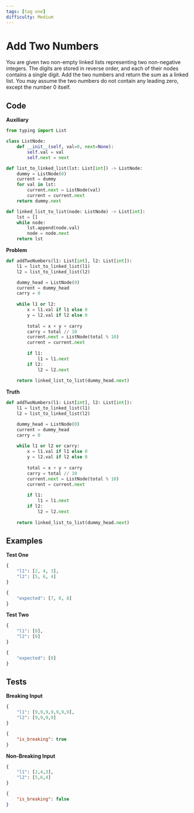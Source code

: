 ```yaml
---
tags: [tag one]
difficulty: Medium
---
```


# Add Two Numbers
You are given two non-empty linked lists representing two non-negative integers. The digits are stored in reverse order, and each of their nodes contains a single digit. Add the two numbers and return the sum as a linked list. You may assume the two numbers do not contain any leading zero, except the number 0 itself.

## Code

**Auxiliary**
```python
from typing import List

class ListNode:
    def __init__(self, val=0, next=None):
        self.val = val
        self.next = next

def list_to_linked_list(lst: List[int]) -> ListNode:
    dummy = ListNode(0)
    current = dummy
    for val in lst:
        current.next = ListNode(val)
        current = current.next
    return dummy.next

def linked_list_to_list(node: ListNode) -> List[int]:
    lst = []
    while node:
        lst.append(node.val)
        node = node.next
    return lst
```

**Problem**
```python
def addTwoNumbers(l1: List[int], l2: List[int]):
    l1 = list_to_linked_list(l1)
    l2 = list_to_linked_list(l2)

    dummy_head = ListNode(0)
    current = dummy_head
    carry = 0
    
    while l1 or l2:
        x = l1.val if l1 else 0
        y = l2.val if l2 else 0
        
        total = x + y + carry
        carry = total // 10
        current.next = ListNode(total % 10)
        current = current.next
        
        if l1:
            l1 = l1.next
        if l2:
            l2 = l2.next
    
    return linked_list_to_list(dummy_head.next)
```

**Truth**
```python
def addTwoNumbers(l1: List[int], l2: List[int]):
    l1 = list_to_linked_list(l1)
    l2 = list_to_linked_list(l2)

    dummy_head = ListNode(0)
    current = dummy_head
    carry = 0
    
    while l1 or l2 or carry:
        x = l1.val if l1 else 0
        y = l2.val if l2 else 0
        
        total = x + y + carry
        carry = total // 10
        current.next = ListNode(total % 10)
        current = current.next
        
        if l1:
            l1 = l1.next
        if l2:
            l2 = l2.next
    
    return linked_list_to_list(dummy_head.next)
```

## Examples
**Test One**
```python
{
    "l1": [2, 4, 3],
    "l2": [5, 6, 4]
}
```

```python
{
    "expected": [7, 0, 8]
}
```

**Test Two**
```python
{
    "l1": [0],
    "l2": [0]
}
```

```python
{
    "expected": [0]
}
```

## Tests
**Breaking Input**
```python
{
    "l1": [9,9,9,9,9,9,9],
    "l2": [9,9,9,9]
}
```

```json
{
    "is_breaking": true 
}
```

**Non-Breaking Input**
```python
{
    "l1": [2,4,3],
    "l2": [5,6,4]
}
```

```json
{
    "is_breaking": false
}
```
